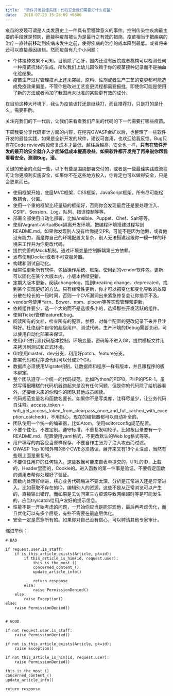 ```yaml
---
title:  "软件开发最佳实践：代码安全我们需要打什么疫苗"
date:   2018-07-23 15:28:09 +0800
---
```


疫苗的发现可谓是人类发展史上一件具有里程碑意义的事件。控制传染性疾病最主要的手段就是预防，而接种疫苗被认为是最行之有效的措施。疫苗相当于把疾病的治疗一直往前移动到疾病未发生之前，使得疾病的治疗的成本降到最低。或者将来还可以直接基因编辑。然而疫苗有几个小问题：

- 个体接种效果不可知。目前除了乙肝，国内还没有医院或者机构可以检测任何一种疫苗抗体的生成，所以我们上幼儿园依赖于你的疫苗接种记录而不是抽血化验结果。
- 疫苗生产过程管理技术上还未突破，原料、佐剂或者生产工艺的变更都可能造成免疫效果偏差。不管你是改进工艺变更流程都需要报批，即使你可能是使用了新的方法或者添加了我国尚未批准的某些更有效的成分。

在目前这种大环境下，我认为疫苗该打还是继续打，而且推荐打，只是打的是什么，需要斟酌。

关注完我们的下一代后，让我们来看看我们产生的代码的下一代需要打哪些疫苗。

下周我要分享代码审计方面的内容，在挖完OWASP金矿以后，也整理了一些软件开发的最佳实践，如果是全新开发的软件，建议可套用，也欢迎给我反馈。Bug只有在Code review阶段修复成本才最低，越往后越高，安全也一样，**只有在软件开发的最开始安全就介入才能降低成本提高收益。如果软件都开发完了再来说你帮我看看安全，测测Bug，滚。**

关键的安全的点就一些，以下有些是围绕部署交付的，或者是一些最佳实践或流程可让你更顺利实施安全，如果你不在这些地方投入，你肯定也可以做得安全，只是会更累而已。

- 使用框架开始，底层MVC框架，CSS框架，JavaScript框架。所有尽可能松散耦合，分离。
- 使用一个重的框架比轻量级的框架好，否则你会发现最后还是要处理注入、CSRF、Session、Log、队列、错误控制等等。
- 部署全部使用自动化部署，比如Ansible、Puppet、Chef、Salt等等。
- 使用Vagrant+VirtualBox隔离开发环境。把编程环境搭建过程写到README.md。如果你发现别人没有给你提交PR，可能不是因为他懒，或者他没有能力，而是你自己的环境配置太复杂，别人无法搭建起跟你一模一样的环境来工作并为你更改代码。
- 提供完善的Mock机制。通过环境变量控制解耦第三方依赖。
- 发布使用Docker或者不可变服务器。
- 构建和测试自动化。
- 经常性更新所有软件，包括操作系统、框架、使用到的vendor软件包。更新可以固化在某个大版本内，小版本持续更新。
- 定期大版本更新，阅读changelog，找到breaking change、deprecated，找到某个实现更好的方法。只有经常性更新，你才可以把变化和变化导致的故障分散在较长的一段时间，否则一个CVE漏洞出来紧急修复会让你措手不及。
- vendor包使用Yarn、Bower、npm、pipevn等等实现管理和更新。
- 依赖组件要少，选一个大的而不是选很多小的，选择那些开发活跃的组件。
- 使用Ticket管理feature和bug。
- 阅读所有的文档，检查所有的配置，参照，对每个配置的更改记录下来并且注释好。杜绝组件自带的超级用户、测试代码。生产环境的Debug需要关闭，可以使用自动化部署来保证。
- 使用Git进行源代码版本控制，环境变量，密码等不进入Git，提供模板文件用来拷贝到测试和正式环境。
- Git使用master、dev分支，利用好patch、feature分支。
- 部署代码和程序源代码可以分成2个Git。
- 数据库必须使用Migrate机制，让数据库和程序一样有版本，并且跟程序的版本绑定。
- 整个团队遵守一个统一的代码规范。比如Python的PEP8，PHP的PSR-1。虽然写得很糟糕的代码机器跑起来是没有任何问题，但是你的代码除了给机器看外，还要给未来的你和你的团队其他成员阅读。
- 代码规范变量名和函数名要长。如果你不是写类库，注释尽量少，让业务代码自注释。access_token = wifi_get_access_token_from_clearpass_once_and_full_cached_with_exception_catched()，不用担心，现在的编辑器都可以自动补全的。
- 团队使用一个统一的编辑器，比如Atom，使用editorconfig规范配置。
- 不要个性化，不要定制。遵守标准，不重复发明轮子。比如根目录要有一个README.md，配置使用yaml格式，不更改默认的Web log格式等等。
- 用户填写的内容应当原样保存，不要自作主张为了注入攻击而过滤。
- OWASP Top 10和外带的8个CWE必须熟读。展开来又有18个关注点，当然有些跟上面是重复的。
- 不要信任用户的任何输入。这些数据可能来自表单提交的，URL的ID，上载的，Header里面的，Cookie的。进入函数的第一件事是验证。不要假定函数的调用者帮你处理好了验证。
- 函数内处理好缩进，核心业务代码缩进不要太深。分析是正常进入还是异常进入。比如获取不存在的ID，编辑别人的资源，这些不是从正常浏览可以产生的，直接输出错误。而如果是去访问第三方资源导致网络超时等是可能发生的，应当try/catch给用户友好的提示信息。
- 性能不是一开始考虑的问题，一开始你应当是能实现他，最后再考虑优化，而且优化可以有多个层级，有些不需要在最底层优化。
- 安全一定是贯穿所有的。如果你对自己没有信心，可以聘请其他专家审计。

缩进举例：

    # BAD

    if request.user.is_staff:
        if is_this_article_exists(Article, pk=id):
            if this_article_is_him(id, request.user):
                this_is_the_most_()
                concerned_content_()
                update_article_info()

                return response
            else:
                raise PermissionDenied()
        else:
            raise Exception()
    else:
        raise PermissionDenied()


    # GOOD

    if not request.user.is_staff:
        raise PermissionDenied()

    if not is_this_article_exists(Article, pk=id):
        raise Exception()

    if not this_article_is_him(id, request.user):
        raise PermissionDenied()

    this_is_the_most_()
    concerned_content_()
    update_article_info()

    return response
